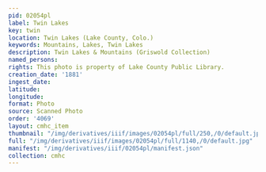 ```yaml
---
pid: 02054pl
label: Twin Lakes
key: twin
location: Twin Lakes (Lake County, Colo.)
keywords: Mountains, Lakes, Twin Lakes
description: Twin Lakes & Mountains (Griswold Collection)
named_persons: 
rights: This photo is property of Lake County Public Library.
creation_date: '1881'
ingest_date: 
latitude: 
longitude: 
format: Photo
source: Scanned Photo
order: '4069'
layout: cmhc_item
thumbnail: "/img/derivatives/iiif/images/02054pl/full/250,/0/default.jpg"
full: "/img/derivatives/iiif/images/02054pl/full/1140,/0/default.jpg"
manifest: "/img/derivatives/iiif/02054pl/manifest.json"
collection: cmhc
---
```

